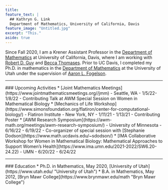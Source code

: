 ```yaml
---
title: 
feature_text: |
  ## Kathryn G. Link
  Department of Mathematics, University of California, Davis
feature_image: "Untitled.jpg"
excerpt: "This."
aside: true
---
```

Since Fall 2020, I am a Krener Assistant Professor in the [Department of Mathematics](https://math.ucdavis.edu/ "Department of Mathematics") at University of California, Davis, where I am working with [Robert D. Guy](https://math.ucdavis.edu/~guy/ "Robert D. Guy") and [Becca Thomases](https://math.ucdavis.edu/~thomases/ "Becca Thomases"). Prior to UC Davis, I completed my Ph.D. in mathematics in the [Department of Mathematics](https://math.utah.edu "Department of Mathematics") at the University of Utah under the supervision of [Aaron L. Fogelson](https://math.utah.edu/~fogelson "Aaron L. Fogelson" ). 
<hr/>
### Upcoming Activities
* [Joint Mathematics Meetings](https://www.jointmathematicsmeetings.org//jmm) - Seattle, WA - 1/5/22-1/8/22 - Contributing Talk at AWM Special Session on Women in Mathematical Biology
* [Mechanics of Life Workshop](https://www.simonsfoundation.org/flatiron/center-for-computational-biology/) - Flatiron Institute - New York, NY - 1/11/21 - 1/13/21 - Contributing Poster
* [AWM Research Symposium](https://awm-math.org/meetings/awm-research-symposium/) - University of Minnesota - 6/16/22 - 6/19/22 - Co-organizer of special session with [Stephanie Dodson](https://www.math.ucdavis.edu/~sdodson/)
* [IMA Collaborative Workshop for Women in Mathematical Biology: Mathematical Approaches to Support Women’s Health](https://www.ima.umn.edu/2021-2022/SW6.20-24.22) - UMN - 6/20/22 - 6/24/22 
<hr/>
### Education
* Ph.D. in Mathematics, May 2020, [University of Utah](https://www.utah.edu/ "University of Utah")
* B.A. in Mathematics, May 2012, [Bryn Mawr College](https://www.brynmawr.edu/math "Bryn Mawr College")

